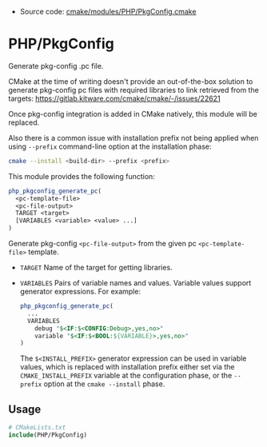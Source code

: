 <!-- This is auto-generated file. -->
* Source code: [cmake/modules/PHP/PkgConfig.cmake](https://github.com/petk/php-build-system/blob/master/cmake/cmake/modules/PHP/PkgConfig.cmake)

# PHP/PkgConfig

Generate pkg-config .pc file.

CMake at the time of writing doesn't provide an out-of-the-box solution to
generate pkg-config pc files with required libraries to link retrieved from the
targets:
https://gitlab.kitware.com/cmake/cmake/-/issues/22621

Once pkg-config integration is added in CMake natively, this module will be
replaced.

Also there is a common issue with installation prefix not being applied when
using `--prefix` command-line option at the installation phase:

```sh
cmake --install <build-dir> --prefix <prefix>
```

This module provides the following function:

```cmake
php_pkgconfig_generate_pc(
  <pc-template-file>
  <pc-file-output>
  TARGET <target>
  [VARIABLES <variable> <value> ...]
)
```

Generate pkg-config `<pc-file-output>` from the given pc `<pc-template-file>`
template.

* `TARGET`
  Name of the target for getting libraries.
* `VARIABLES`
  Pairs of variable names and values. Variable values support generator
  expressions. For example:

  ```cmake
  php_pkgconfig_generate_pc(
    ...
    VARIABLES
      debug "$<IF:$<CONFIG:Debug>,yes,no>"
      variable "$<IF:$<BOOL:${VARIABLE}>,yes,no>"
  )
  ```

  The `$<INSTALL_PREFIX>` generator expression can be used in variable values,
  which is replaced with installation prefix either set via the
  `CMAKE_INSTALL_PREFIX` variable at the configuration phase, or the `--prefix`
  option at the `cmake --install` phase.

## Usage

```cmake
# CMakeLists.txt
include(PHP/PkgConfig)
```
